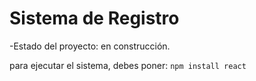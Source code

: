 <h1>Sistema de Registro</h1>

-Estado del proyecto: en construcción.

para ejecutar el sistema, debes poner:
````npm install react````
